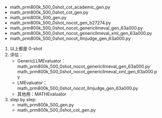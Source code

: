 - math_prm800k_500_0shot_cot_academic_gen.py 
- math_prm800k_500_0shot_cot_gen.py 
- math_prm800k_500_gen.py
- math_prm800k_500_0shot_nocot_gen_b27274.py
- math_prm800k_500_0shot_nocot_genericllmeval_gen_63a000.py 
- math_prm800k_500_0shot_nocot_genericllmeval_xml_gen_63a000.py 
- math_prm800k_500_0shot_nocot_llmjudge_gen_63a000.py 

1. 以上都是 0-shot
2. 评估：
   - GenericLLMEvaluator：math_prm800k_500_0shot_nocot_genericllmeval_gen_63a000.py  math_prm800k_500_0shot_nocot_genericllmeval_xml_gen_63a000.py
   - LMEvaluator： math_prm800k_500_0shot_nocot_llmjudge_gen_63a000.py
   - 其他用：MATHEvaluator
3. step by step:
   - math_prm800k_500_gen.py
   - math_prm800k_500_0shot_cot_gen.py
